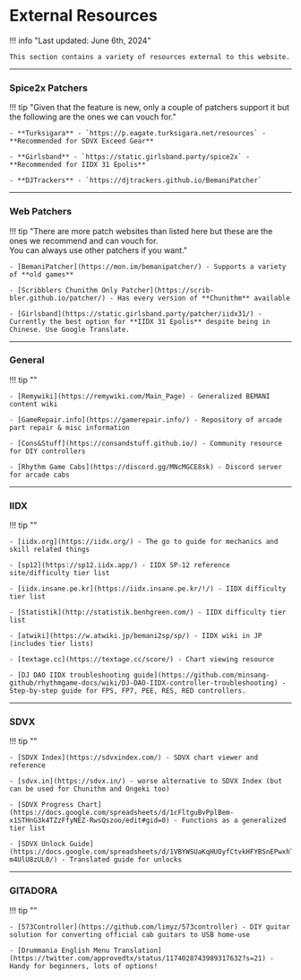 # External Resources

!!! info "Last updated: June 6th, 2024"

	This section contains a variety of resources external to this website.

---
### Spice2x Patchers
!!! tip "Given that the feature is new, only a couple of patchers support it but the following are the ones we can vouch for."

	- **Turksigara** - `https://p.eagate.turksigara.net/resources` - **Recommended for SDVX Exceed Gear**
  
	- **Girlsband** - `https://static.girlsband.party/spice2x` - **Recommended for IIDX 31 Epolis**
  
	- **DJTrackers** - `https://djtrackers.github.io/BemaniPatcher`

---
### Web Patchers

!!! tip "There are more patch websites than listed here but these are the ones we recommend and can vouch for.<br> You can always use other patchers if you want."

	- [BemaniPatcher](https://mon.im/bemanipatcher/) - Supports a variety of **old games**

	- [Scribblers Chunithm Only Patcher](https://scrib-bler.github.io/patcher/) - Has every version of **Chunithm** available
  
	- [Girlsband](https://static.girlsband.party/patcher/iidx31/) - Currently the best option for **IIDX 31 Epolis** despite being in Chinese. Use Google Translate.

---
### General

!!! tip ""

	- [Remywiki](https://remywiki.com/Main_Page) - Generalized BEMANI content wiki

	- [GameRepair.info](https://gamerepair.info/) - Repository of arcade part repair & misc information

	- [Cons&Stuff](https://consandstuff.github.io/) - Community resource for DIY controllers

 	- [Rhythm Game Cabs](https://discord.gg/MNcMGCE8sk) - Discord server for arcade cabs

---
### IIDX

!!! tip ""

	- [iidx.org](https://iidx.org/) - The go to guide for mechanics and skill related things
  
	- [sp12](https://sp12.iidx.app/) - IIDX SP☆12 reference site/difficulty tier list

	- [iidx.insane.pe.kr](https://iidx.insane.pe.kr/!/) - IIDX difficulty tier list

	- [Statistik](http://statistik.benhgreen.com/) - IIDX difficulty tier list

	- [atwiki](https://w.atwiki.jp/bemani2sp/sp/) - IIDX wiki in JP (includes tier lists)

	- [textage.cc](https://textage.cc/score/) - Chart viewing resource

	- [DJ DAO IIDX troubleshooting guide](https://github.com/minsang-github/rhythmgame-docs/wiki/DJ-DAO-IIDX-controller-troubleshooting) - Step-by-step guide for FPS, FP7, PEE, RES, RED controllers.

---
### SDVX

!!! tip ""

	- [SDVX Index](https://sdvxindex.com/) - SDVX chart viewer and reference
	
	- [sdvx.in](https://sdvx.in/) - worse alternative to SDVX Index (but can be used for Chunithm and Ongeki too)

	- [SDVX Progress Chart](https://docs.google.com/spreadsheets/d/1cFltguBvPplBem-x1STHnG3k4TZzFfyNEZ-RwsQszoo/edit#gid=0) - Functions as a generalized tier list

	- [SDVX Unlock Guide](https://docs.google.com/spreadsheets/d/1VBYWSUaKqHUOyfCtvkHFYBSnEPwxhTh8-m4UlU8zUL0/) - Translated guide for unlocks


---
### GITADORA

!!! tip ""

	- [573Controller](https://github.com/limyz/573controller) - DIY guitar solution for converting official cab guitars to USB home-use

	- [Drummania English Menu Translation](https://twitter.com/approvedtx/status/1174028743989317632?s=21) - Handy for beginners, lots of options!
